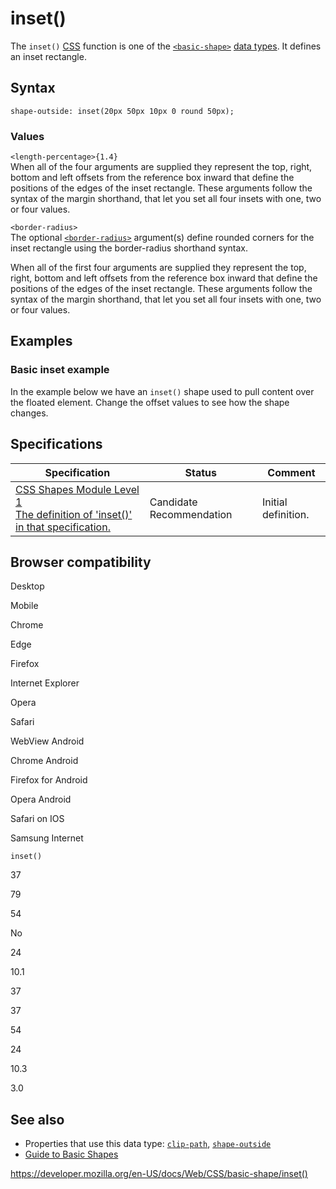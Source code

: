 # inset()

The `inset()` [CSS](https://developer.mozilla.org/en-US/docs/Web/CSS) function is one of the [`<basic-shape>`](../basic-shape) [data types](../css_types). It defines an inset rectangle.

## Syntax

    shape-outside: inset(20px 50px 10px 0 round 50px);

### Values

`<length-percentage>{1.4}`  
When all of the four arguments are supplied they represent the top, right, bottom and left offsets from the reference box inward that define the positions of the edges of the inset rectangle. These arguments follow the syntax of the margin shorthand, that let you set all four insets with one, two or four values.

`<border-radius>`  
The optional [`<border-radius>`](../border-radius) argument(s) define rounded corners for the inset rectangle using the border-radius shorthand syntax.

When all of the first four arguments are supplied they represent the top, right, bottom and left offsets from the reference box inward that define the positions of the edges of the inset rectangle. These arguments follow the syntax of the margin shorthand, that let you set all four insets with one, two or four values.

## Examples

### Basic inset example

In the example below we have an `inset()` shape used to pull content over the floated element. Change the offset values to see how the shape changes.

## Specifications

<table><thead><tr class="header"><th>Specification</th><th>Status</th><th>Comment</th></tr></thead><tbody><tr class="odd"><td><a href="https://drafts.csswg.org/css-shapes/#funcdef-inset">CSS Shapes Module Level 1<br />
<span class="small">The definition of 'inset()' in that specification.</span></a></td><td><span class="spec-cr">Candidate Recommendation</span></td><td>Initial definition.</td></tr></tbody></table>

## Browser compatibility

Desktop

Mobile

Chrome

Edge

Firefox

Internet Explorer

Opera

Safari

WebView Android

Chrome Android

Firefox for Android

Opera Android

Safari on IOS

Samsung Internet

`inset()`

37

79

54

No

24

10.1

37

37

54

24

10.3

3.0

## See also

- Properties that use this data type: [`clip-path`](../clip-path), [`shape-outside`](../shape-outside)
- [Guide to Basic Shapes](../css_shapes/basic_shapes)

<a href="https://developer.mozilla.org/en-US/docs/Web/CSS/basic-shape/inset()" class="_attribution-link">https://developer.mozilla.org/en-US/docs/Web/CSS/basic-shape/inset()</a>
